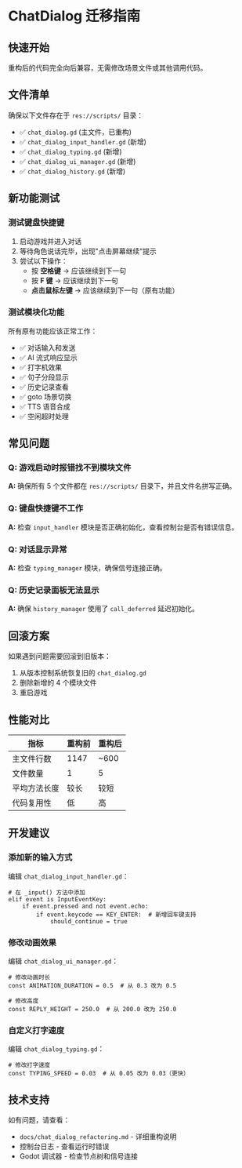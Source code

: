 # ChatDialog 迁移指南

## 快速开始

重构后的代码完全向后兼容，无需修改场景文件或其他调用代码。

## 文件清单

确保以下文件存在于 `res://scripts/` 目录：

- ✅ `chat_dialog.gd` (主文件，已重构)
- ✅ `chat_dialog_input_handler.gd` (新增)
- ✅ `chat_dialog_typing.gd` (新增)
- ✅ `chat_dialog_ui_manager.gd` (新增)
- ✅ `chat_dialog_history.gd` (新增)

## 新功能测试

### 测试键盘快捷键

1. 启动游戏并进入对话
2. 等待角色说话完毕，出现"点击屏幕继续"提示
3. 尝试以下操作：
   - 按 **空格键** → 应该继续到下一句
   - 按 **F 键** → 应该继续到下一句
   - **点击鼠标左键** → 应该继续到下一句（原有功能）

### 测试模块化功能

所有原有功能应该正常工作：
- ✅ 对话输入和发送
- ✅ AI 流式响应显示
- ✅ 打字机效果
- ✅ 句子分段显示
- ✅ 历史记录查看
- ✅ goto 场景切换
- ✅ TTS 语音合成
- ✅ 空闲超时处理

## 常见问题

### Q: 游戏启动时报错找不到模块文件
**A:** 确保所有 5 个文件都在 `res://scripts/` 目录下，并且文件名拼写正确。

### Q: 键盘快捷键不工作
**A:** 检查 `input_handler` 模块是否正确初始化，查看控制台是否有错误信息。

### Q: 对话显示异常
**A:** 检查 `typing_manager` 模块，确保信号连接正确。

### Q: 历史记录面板无法显示
**A:** 确保 `history_manager` 使用了 `call_deferred` 延迟初始化。

## 回滚方案

如果遇到问题需要回滚到旧版本：

1. 从版本控制系统恢复旧的 `chat_dialog.gd`
2. 删除新增的 4 个模块文件
3. 重启游戏

## 性能对比

| 指标 | 重构前 | 重构后 |
|------|--------|--------|
| 主文件行数 | 1147 | ~600 |
| 文件数量 | 1 | 5 |
| 平均方法长度 | 较长 | 较短 |
| 代码复用性 | 低 | 高 |

## 开发建议

### 添加新的输入方式

编辑 `chat_dialog_input_handler.gd`：

```gdscript
# 在 _input() 方法中添加
elif event is InputEventKey:
    if event.pressed and not event.echo:
        if event.keycode == KEY_ENTER:  # 新增回车键支持
            should_continue = true
```

### 修改动画效果

编辑 `chat_dialog_ui_manager.gd`：

```gdscript
# 修改动画时长
const ANIMATION_DURATION = 0.5  # 从 0.3 改为 0.5

# 修改高度
const REPLY_HEIGHT = 250.0  # 从 200.0 改为 250.0
```

### 自定义打字速度

编辑 `chat_dialog_typing.gd`：

```gdscript
# 修改打字速度
const TYPING_SPEED = 0.03  # 从 0.05 改为 0.03（更快）
```

## 技术支持

如有问题，请查看：
- `docs/chat_dialog_refactoring.md` - 详细重构说明
- 控制台日志 - 查看运行时错误
- Godot 调试器 - 检查节点树和信号连接
